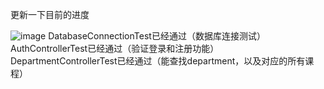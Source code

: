 更新一下目前的进度

![image](https://github.com/user-attachments/assets/ef9914da-f957-4aa4-9f8d-33fb314a871a)
DatabaseConnectionTest已经通过（数据库连接测试）
AuthControllerTest已经通过（验证登录和注册功能）
DepartmentControllerTest已经通过（能查找department，以及对应的所有课程）
